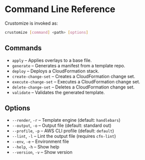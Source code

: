 # Command Line Reference

Crustomize is invoked as:

```bash
crustomize [command] <path> [options]
```

## Commands

- `apply` – Applies overlays to a base file.
- `generate` – Generates a manifest from a template repo.
- `deploy` – Deploys a CloudFormation stack.
- `create-change-set` – Creates a CloudFormation change set.
- `execute-change-set` – Executes a CloudFormation change set.
- `delete-change-set` – Deletes a CloudFormation change set.
- `validate` – Validates the generated template.

## Options

- `--render`, `-r` – Template engine (default: `handlebars`)
- `--output`, `-o` – Output file (default: standard out)
- `--profile`, `-p` – AWS CLI profile (default: `default`)
- `--lint`, `-l` – Lint the output file (requires `cfn-lint`)
- `--env`, `-e` – Environment file
- `--help`, `-h` – Show help
- `--version`, `-v` – Show version
